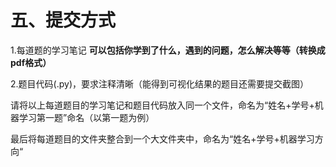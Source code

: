 # 五、提交方式

1.每道题的学习笔记 **可以包括你学到了什么，遇到的问题，怎么解决等等（转换成pdf格式）**

2.题目代码(.py)，要求注释清晰（能得到可视化结果的题目还需要提交截图）

请将以上每道题目的学习笔记和题目代码放入同一个文件，命名为“姓名+学号+机器学习第一题”命名（以第一题为例）

最后将每道题目的文件夹整合到一个大文件夹中，命名为“姓名+学号+机器学习方向“
